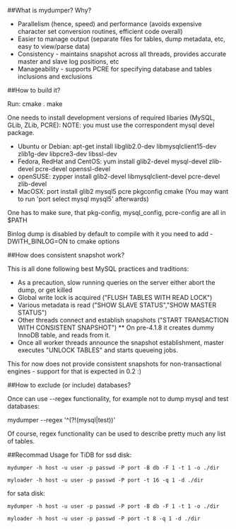 ##What is mydumper? Why?

* Parallelism (hence, speed) and performance (avoids expensive character set conversion routines, efficient code overall)
* Easier to manage output (separate files for tables, dump metadata, etc, easy to view/parse data)
* Consistency - maintains snapshot across all threads, provides accurate master and slave log positions, etc
* Manageability - supports PCRE for specifying database and tables inclusions and exclusions

##How to build it?

Run:
 cmake .
 make

One needs to install development versions of required libaries (MySQL, GLib, ZLib, PCRE):
NOTE: you must use the correspondent mysql devel package.

* Ubuntu or Debian: apt-get install libglib2.0-dev libmysqlclient15-dev zlib1g-dev libpcre3-dev libssl-dev
* Fedora, RedHat and CentOS: yum install glib2-devel mysql-devel zlib-devel pcre-devel openssl-devel
* openSUSE: zypper install glib2-devel libmysqlclient-devel pcre-devel zlib-devel
* MacOSX: port install glib2 mysql5 pcre pkgconfig cmake
 (You may want to run 'port select mysql mysql5' afterwards)

One has to make sure, that pkg-config, mysql_config, pcre-config are all in $PATH

Binlog dump is disabled by default to compile with it you need to add -DWITH_BINLOG=ON to cmake options

##How does consistent snapshot work?

This is all done following best MySQL practices and traditions:

* As a precaution, slow running queries on the server either abort the dump, or get killed
* Global write lock is acquired ("FLUSH TABLES WITH READ LOCK")
* Various metadata is read ("SHOW SLAVE STATUS","SHOW MASTER STATUS")
* Other threads connect and establish snapshots ("START TRANSACTION WITH CONSISTENT SNAPSHOT")
** On pre-4.1.8 it creates dummy InnoDB table, and reads from it.
* Once all worker threads announce the snapshot establishment, master executes "UNLOCK TABLES" and starts queueing jobs.

This for now does not provide consistent snapshots for non-transactional engines - support for that is expected in 0.2 :)

##How to exclude (or include) databases?

Once can use --regex functionality, for example not to dump mysql and test databases:

 mydumper --regex '^(?!(mysql|test))'

Of course, regex functionality can be used to describe pretty much any list of tables.

##Recommad Usage for TiDB
for ssd disk:
```shell
mydumper -h host -u user -p passwd -P port -B db -F 1 -t 1 -o ./dir

myloader -h host -u user -p passwd -P port -t 16 -q 1 -d ./dir
```
for sata disk:
```shell
mydumper -h host -u user -p passwd -P port -B db -F 1 -t 1 -o ./dir

myloader -h host -u user -p passwd -P port -t 8 -q 1 -d ./dir
```

